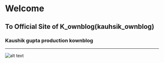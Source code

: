 # Welcome 
## To Official Site of K_ownblog(kauhsik_ownblog)
### Kaushik gupta production kownblog
---

![alt text](https://kownblog.github.io/images/we.jpg "Logo Title Text 1")
